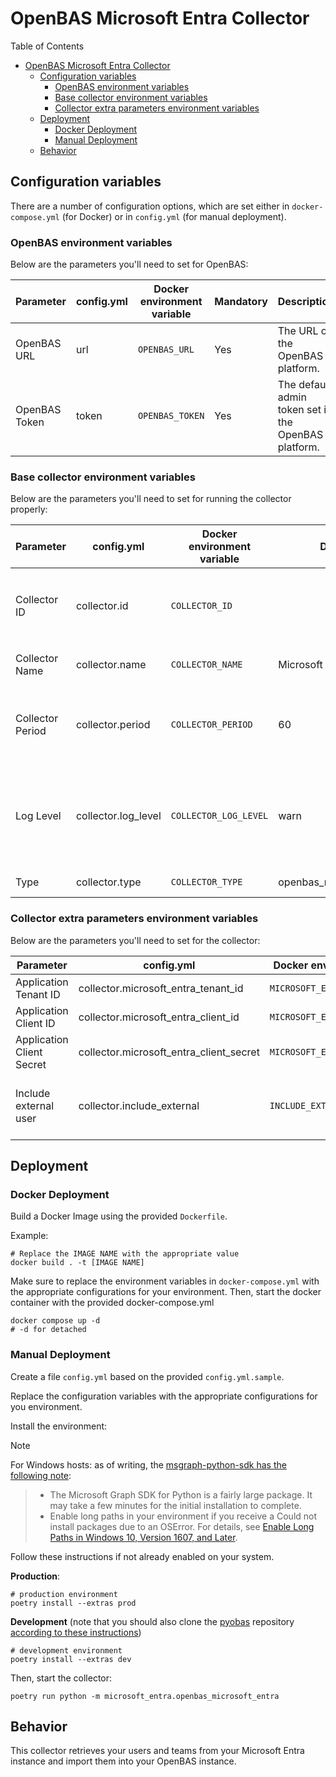 # OpenBAS Microsoft Entra Collector

Table of Contents

- [OpenBAS Microsoft Entra Collector](#openbas-microsoft-entra-collector)
    - [Configuration variables](#configuration-variables)
        - [OpenBAS environment variables](#openbas-environment-variables)
        - [Base collector environment variables](#base-collector-environment-variables)
        - [Collector extra parameters environment variables](#collector-extra-parameters-environment-variables)
    - [Deployment](#deployment)
        - [Docker Deployment](#docker-deployment)
        - [Manual Deployment](#manual-deployment)
    - [Behavior](#behavior)

## Configuration variables

There are a number of configuration options, which are set either in `docker-compose.yml` (for Docker) or
in `config.yml` (for manual deployment).

### OpenBAS environment variables

Below are the parameters you'll need to set for OpenBAS:

| Parameter     | config.yml | Docker environment variable | Mandatory | Description                                          |
|---------------|------------|-----------------------------|-----------|------------------------------------------------------|
| OpenBAS URL   | url        | `OPENBAS_URL`               | Yes       | The URL of the OpenBAS platform.                     |
| OpenBAS Token | token      | `OPENBAS_TOKEN`             | Yes       | The default admin token set in the OpenBAS platform. |

### Base collector environment variables

Below are the parameters you'll need to set for running the collector properly:

| Parameter        | config.yml          | Docker environment variable  | Default                 | Mandatory | Description                                                                            |
|------------------|---------------------|------------------------------|-------------------------|-----------|----------------------------------------------------------------------------------------|
| Collector ID     | collector.id        | `COLLECTOR_ID`               |                         | Yes       | A unique `UUIDv4` identifier for this collector instance.                              |
| Collector Name   | collector.name      | `COLLECTOR_NAME`             | Microsoft Entra         | No        | Name of the collector.                                                                 |
| Collector Period | collector.period    | `COLLECTOR_PERIOD`           | 60                      | No        | The time interval at which your collector will run (int, seconds).                     |
| Log Level        | collector.log_level | `COLLECTOR_LOG_LEVEL`        | warn                    | No        | Determines the verbosity of the logs. Options are `debug`, `info`, `warn`, or `error`. |
| Type             | collector.type      | `COLLECTOR_TYPE`             | openbas_microsoft_entra | No        | Type of the collector                                                                  |

### Collector extra parameters environment variables

Below are the parameters you'll need to set for the collector:

| Parameter                 | config.yml                              | Docker environment variable     | Default | Mandatory | Description                               |
|---------------------------|-----------------------------------------|---------------------------------|---------|-----------|-------------------------------------------|
| Application Tenant ID     | collector.microsoft_entra_tenant_id     | `MICROSOFT_ENTRA_TENANT_ID`     |         | Yes       |                                           |
| Application Client ID     | collector.microsoft_entra_client_id     | `MICROSOFT_ENTRA_CLIENT_ID`     |         | Yes       |                                           |
| Application Client Secret | collector.microsoft_entra_client_secret | `MICROSOFT_ENTRA_CLIENT_SECRET` |         | Yes       |                                           |
| Include external user     | collector.include_external              | `INCLUDE_EXTERNAL`              | False   | No        | Include user with #EXT# in principal name |

## Deployment

### Docker Deployment

Build a Docker Image using the provided `Dockerfile`.

Example:

```shell
# Replace the IMAGE NAME with the appropriate value
docker build . -t [IMAGE NAME]
```

Make sure to replace the environment variables in `docker-compose.yml` with the appropriate configurations for your
environment. Then, start the docker container with the provided docker-compose.yml

```shell
docker compose up -d
# -d for detached
```

### Manual Deployment

Create a file `config.yml` based on the provided `config.yml.sample`.

Replace the configuration variables with the appropriate configurations for
you environment.

Install the environment:
> [!NOTE]
> For Windows hosts: as of writing, the [msgraph-python-sdk has the following note](https://github.com/microsoftgraph/msgraph-sdk-python/blob/65d88850202e9ea75477583e76e75dfbf6d75859/README.md#1-installation):
> > * The Microsoft Graph SDK for Python is a fairly large package. It may take a few minutes for the initial installation to complete.
> > * Enable long paths in your environment if you receive a Could not install packages due to an OSError. For details, see [Enable Long Paths in Windows 10, Version 1607, and Later](https://learn.microsoft.com/en-us/windows/win32/fileio/maximum-file-path-limitation?tabs=powershell#enable-long-paths-in-windows-10-version-1607-and-later).
> 
> Follow these instructions if not already enabled on your system.

**Production**:
```shell
# production environment
poetry install --extras prod
```

**Development** (note that you should also clone the [pyobas](OpenBAS-Platform/client-python) repository [according to
these instructions](../README.md#simultaneous-development-on-pyobas-and-a-collector))
```shell
# development environment
poetry install --extras dev
```

Then, start the collector:

```shell
poetry run python -m microsoft_entra.openbas_microsoft_entra
```

## Behavior

This collector retrieves your users and teams from your Microsoft Entra instance and import them into your OpenBAS
instance.

